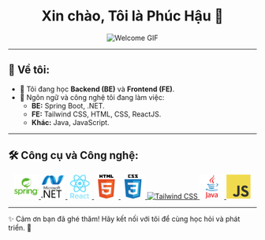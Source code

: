 <h1 align="center">Xin chào, Tôi là Phúc Hậu 👋</h1>

<p align="center">
  <img src="https://media1.tenor.com/m/exlorz1EKrAAAAAd/memedeck-nft.gif" alt="Welcome GIF" />
</p>

---

## 🌟 Về tôi:
- 🔭 Tôi đang học **Backend (BE)** và **Frontend (FE)**.
- 🌱 Ngôn ngữ và công nghệ tôi đang làm việc:
  - **BE:** Spring Boot, .NET.
  - **FE:** Tailwind CSS, HTML, CSS, ReactJS.
  - **Khác:** Java, JavaScript.

---

## 🛠️ Công cụ và Công nghệ:

<p align="center">
  <a href="https://spring.io/" target="_blank" rel="noreferrer">
    <img src="https://raw.githubusercontent.com/devicons/devicon/master/icons/spring/spring-original-wordmark.svg" alt="Spring Boot" width="50" height="50"/>
  </a>
  <a href="https://dotnet.microsoft.com/" target="_blank" rel="noreferrer">
    <img src="https://raw.githubusercontent.com/devicons/devicon/master/icons/dot-net/dot-net-original-wordmark.svg" alt=".NET" width="50" height="50"/>
  </a>
  <a href="https://reactjs.org/" target="_blank" rel="noreferrer">
    <img src="https://raw.githubusercontent.com/devicons/devicon/master/icons/react/react-original-wordmark.svg" alt="ReactJS" width="50" height="50"/>
  </a>
  <a href="https://www.w3.org/html/" target="_blank" rel="noreferrer">
    <img src="https://raw.githubusercontent.com/devicons/devicon/master/icons/html5/html5-original-wordmark.svg" alt="HTML" width="50" height="50"/>
  </a>
  <a href="https://www.w3schools.com/css/" target="_blank" rel="noreferrer">
    <img src="https://raw.githubusercontent.com/devicons/devicon/master/icons/css3/css3-original-wordmark.svg" alt="CSS" width="50" height="50"/>
  </a>
  <a href="https://tailwindcss.com/" target="_blank" rel="noreferrer">
    <img src="https://raw.githubusercontent.com/tailwindlabs/tailwindcss/master/.github/logo-dark.svg" alt="Tailwind CSS" width="50" height="50"/>
  </a>
  <a href="https://www.java.com/" target="_blank" rel="noreferrer">
    <img src="https://raw.githubusercontent.com/devicons/devicon/master/icons/java/java-original-wordmark.svg" alt="Java" width="50" height="50"/>
  </a>
  <a href="https://www.javascript.com/" target="_blank" rel="noreferrer">
    <img src="https://raw.githubusercontent.com/devicons/devicon/master/icons/javascript/javascript-original.svg" alt="JavaScript" width="50" height="50"/>
  </a>
</p>

---

✨ Cảm ơn bạn đã ghé thăm! Hãy kết nối với tôi để cùng học hỏi và phát triển. 🚀
